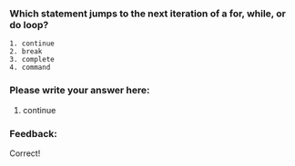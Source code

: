 ### Which statement jumps to the next iteration of a for, while, or do loop?

```
1. continue
2. break
3. complete
4. command
```

### Please write your answer here:
1. continue

### Feedback:
Correct!